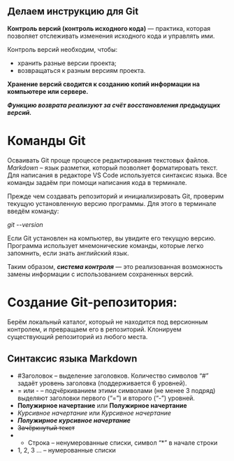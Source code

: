 ## Делаем инструкцию для Git

**Контроль версий (контроль исходного кода)** — практика, которая позволяет отслеживать
изменения исходного кода и управлять ими.

Контроль версий необходим, чтобы:
* хранить разные версии проекта;
* возвращаться к разным версиям проекта.

**Хранение версий сводится к созданию копий информации на компьютере или сервере.**

***Функцию возврата реализуют за счёт восстановления предыдущих версий.***

# **Команды Git**

Осваивать Git проще процессе редактирования текстовых файлов. *Markdown* – язык разметки,
который позволяет форматировать текст. Для написания в редакторе VS Code используется
синтаксис языка.
Все команды задаём при помощи написания кода в терминале.

Прежде чем создавать репозиторий и инициализировать Git, проверим текущую установленную версию программы. 
Для этого в терминале введём команду:

*git --version*

Если Git установлен на компьютер, вы увидите его текущую версию.
Программа использует мнемонические команды, которые легко запомнить, если знать английский язык.

Таким образом, ***система контроля*** — это реализованная возможность замены информации
с использованием сохраненных версий.

# Создание Git-репозитория:
Берём локальный каталог, который не находится под версионным контролем, и превращаем его в репозиторий.
Клонируем существующий репозиторий из любого места.



## Синтаксис языка Markdown
* #Заголовок – выделение заголовков. Количество символов “#” задаёт уровень заголовка  (поддерживается 6 уровней).
* = или - – подчёркиванием этими символами (не менее 3 подряд) выделяют заголовки  первого (“=”) и второго (“-”) уровней.
* **Полужирное начертание** или __Полужирное начертание__
* *Курсивное начертание* или _Курсивное начертание_
* ***Полужирное курсивное начертание***
* ~~Зачёркнутый текст~~
* * Строка – ненумерованные списки, символ “*” в начале строки
* 1, 2, 3 … – нумерованные списки



